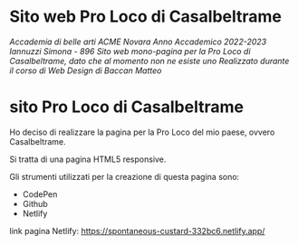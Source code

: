 # Sito web Pro Loco di Casalbeltrame
_Accademia di belle arti ACME Novara
Anno Accademico 2022-2023
Iannuzzi Simona - 896
Sito web mono-pagina per la Pro Loco di Casalbeltrame, dato che al momento non ne esiste uno
Realizzato durante il corso di Web Design di Baccan Matteo_

# sito Pro Loco di Casalbeltrame

Ho deciso di realizzare la pagina per la Pro Loco del mio paese, ovvero Casalbeltrame.

Si tratta di una pagina HTML5 responsive.

Gli strumenti utilizzati per la creazione di questa pagina sono:
- CodePen
- Github
- Netlify

link pagina Netlify: https://spontaneous-custard-332bc6.netlify.app/
